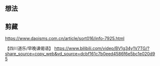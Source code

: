 ## 想法



## 剪藏

https://www.daoisms.com.cn/article/sort016/info-7925.html

【四川道乐/早晚课偈语】 https://www.bilibili.com/video/BV1g34y1V7TG/?share_source=copy_web&vd_source=dcbf161c7b0eed4586f6e5bc1e020d95

